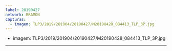 ```yaml
---
label: 20190427
network: BRAMON
capturas:
  - imagem: TLP3/2019/201904/20190427/M20190428_084413_TLP_3P.jpg
---
```

  - imagem: TLP3/2019/201904/20190427/M20190428_084413_TLP_3P.jpg
---
